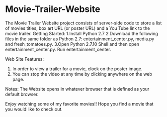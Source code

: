 # Movie-Trailer-Website
The Movie Trailer Website project consists of server-side code to store a list of movies titles, box art URL (or poster URL) and a You Tube link to the movie trailer.
Getting Started:
1.Install Python 2.7
2.Download the following files in the same folder as Python 2.7:
  entertainment_center.py, media.py and fresh_tomatoes.py. 
3.Open Python 2.7.10 Shell and then open entertainment_center.py. Run entertainment_center.

Web Site Features:
1. In order to view a trailer for a movie, clock on the poster image.
2. You can stop the video at any time by clicking anywhere on the web page.

Notes:
The Website opens in whatever browser that is defined as your default browser.

Enjoy watching some of my favorite movies!! Hope you find a movie that you would like to check out. 
